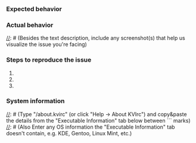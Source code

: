 ### Expected behavior


### Actual behavior


[//]: # (Besides the text description, include any screenshot(s) that help us visualize the issue you're facing)

### Steps to reproduce the issue
1.
2.
3.

### System information
[//]: # (Type "/about.kvirc" (or click "Help → About KVIrc") and copy&paste the details from the "Executable Information" tab below between ``` marks)
[//]: # (Also Enter any OS information the "Executable Information" tab doesn't contain, e.g. KDE, Gentoo, Linux Mint, etc.)

```

```
[//]: # (If you experienced crashes, segfaults please also include a stacktrace below, For how-to read: https://github.com/kvirc/KVIrc/wiki/Grabbing-a-useful-backtrace.)
